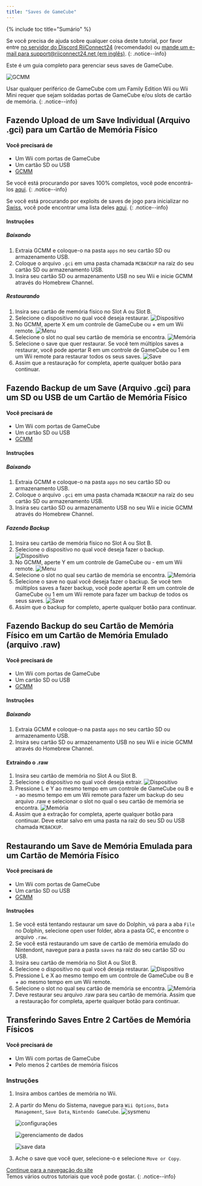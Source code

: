 ```yaml
---
title: "Saves de GameCube"
---
```


{% include toc title="Sumário" %}

Se você precisa de ajuda sobre qualquer coisa deste tutorial, por favor entre [no servidor do Discord RiiConnect24](https://discord.gg/rc24) (recomendado) ou [mande um e-mail para support@riiconnect24.net (em inglês)](mailto:support@riiconnect24.net).
{: .notice--info}

Este é um guia completo para gerenciar seus saves de GameCube.

![GCMM](/images/gcsaves/gcmm.png)

Usar qualquer periférico de GameCube com um Family Edition Wii ou Wii Mini requer que sejam soldadas portas de GameCube e/ou slots de cartão de memória.
{: .notice--info}

## Fazendo Upload de um Save Individual (Arquivo .gci) para um Cartão de Memória Físico

#### Você precisará de

- Um Wii com portas de GameCube
- Um cartão SD ou USB
- [GCMM](https://oscwii.org/library/app/gcmm)

Se você está procurando por saves 100% completos, você pode encontrá-los [aqui](https://gamefaqs.gamespot.com/).
{: .notice--info}

Se você está procurando por exploits de saves de jogo para inicializar no [Swiss](https://github.com/emukidid/swiss-gc/releases), você pode encontrar uma lista deles [aqui](https://www.gc-forever.com/wiki/index.php?title=Booting_homebrew#Game_Save_Exploits).
{: .notice--info}

#### Instruções

##### Baixando

1. Extraia GCMM e coloque-o na pasta `apps` no seu cartão SD ou armazenamento USB.
2. Coloque o arquivo `.gci` em uma pasta chamada `MCBACKUP` na raíz do seu cartão SD ou armazenamento USB.
3. Insira seu cartão SD ou armazenamento USB no seu Wii e inicie GCMM através do Homebrew Channel.

##### Restaurando

1. Insira seu cartão de memória físico no Slot A ou Slot B.
2. Selecione o dispositivo no qual você deseja restaurar. ![Dispositivo](/images/gcsaves/gcmm-select-device.jpg)
3. No GCMM, aperte X em um controle de GameCube ou + em um Wii remote. ![Menu](/images/gcsaves/gcmm-menu.jpg)
4. Selecione o slot no qual seu cartão de memória se encontra. ![Memória](/images/gcsaves/gcmm-mem-select.jpg)
5. Selecione o save que quer restaurar. Se você tem múltiplos saves a restaurar, você pode apertar R em um controle de GameCube ou 1 em um Wii remote para restaurar todos os seus saves. ![Save](/images/gcsaves/gcmm-select-save.jpg)
6. Assim que a restauração for completa, aperte qualquer botão para continuar.

## Fazendo Backup de um Save (Arquivo .gci) para um SD ou USB de um Cartão de Memória Físico

#### Você precisará de

- Um Wii com portas de GameCube
- Um cartão SD ou USB
- [GCMM](https://oscwii.org/library/app/gcmm)

#### Instruções

##### Baixando

1. Extraia GCMM e coloque-o na pasta `apps` no seu cartão SD ou armazenamento USB.
2. Coloque o arquivo `.gci` em uma pasta chamada `MCBACKUP` na raíz do seu cartão SD ou armazenamento USB.
3. Insira seu cartão SD ou armazenamento USB no seu Wii e inicie GCMM através do Homebrew Channel.

##### Fazendo Backup

1. Insira seu cartão de memória físico no Slot A ou Slot B.
2. Selecione o dispositivo no qual você deseja fazer o backup. ![Dispositivo](/images/gcsaves/gcmm-select-device.jpg)
3. No GCMM, aperte Y em um controle de GameCube ou - em um Wii remote. ![Menu](/images/gcsaves/gcmm-menu.jpg)
4. Selecione o slot no qual seu cartão de memória se encontra. ![Memória](/images/gcsaves/gcmm-mem-select.jpg)
5. Selecione o save no qual você deseja fazer o backup. Se você tem múltiplos saves a fazer backup, você pode apertar R em um controle de GameCube ou 1 em um Wii remote para fazer um backup de todos os seus saves. ![Save](/images/gcsaves/gcmm-select-save.jpg)
6. Assim que o backup for completo, aperte qualquer botão para continuar.

## Fazendo Backup do seu Cartão de Memória Físico em um Cartão de Memória Emulado (arquivo .raw)

#### Você precisará de

- Um Wii com portas de GameCube
- Um cartão SD ou USB
- [GCMM](https://oscwii.org/library/app/gcmm)

#### Instruções

##### Baixando

1. Extraia GCMM e coloque-o na pasta `apps` no seu cartão SD ou armazenamento USB.
2. Insira seu cartão SD ou armazenamento USB no seu Wii e inicie GCMM através do Homebrew Channel.

#### Extraindo o .raw

1. Insira seu cartão de memória no Slot A ou Slot B.
2. Selecione o dispositivo no qual você deseja extrair. ![Dispositivo](/images/gcsaves/gcmm-select-device.jpg)
3. Pressione L e Y ao mesmo tempo em um controle de GameCube ou B e - ao mesmo tempo em um Wii remote para fazer um backup do seu arquivo .raw e selecionar o slot no qual o seu cartão de memória se encontra. ![Memória](/images/gcsaves/gcmm-mem-select.jpg)
4. Assim que a extração for completa, aperte qualquer botão para continuar. Deve estar salvo em uma pasta na raíz do seu SD ou USB chamada `MCBACKUP`.

## Restaurando um Save de Memória Emulada para um Cartão de Memória Físico

#### Você precisará de

- Um Wii com portas de GameCube
- Um cartão SD ou USB
- [GCMM](https://oscwii.org/library/app/gcmm)

#### Instruções

1. Se você está tentando restaurar um save do Dolphin, vá para a aba `File` no Dolphin, selecione open user folder, abra a pasta GC, e encontre o arquivo `.raw`.
2. Se você está restaurando um save de cartão de memória emulado do Nintendont, navegue para a pasta `saves` na raíz do seu cartão SD ou USB.
3. Insira seu cartão de memória no Slot A ou Slot B.
4. Selecione o dispositivo no qual você deseja restaurar. ![Dispositivo](/images/gcsaves/gcmm-select-device.jpg)
5. Pressione L e X ao mesmo tempo em um controle de GameCube ou B e + ao mesmo tempo em um Wii remote.
6. Selecione o slot no qual seu cartão de memória se encontra. ![Memória](/images/gcsaves/gcmm-mem-select.jpg)
7. Deve restaurar seu arquivo .raw para seu cartão de memória. Assim que a restauração for completa, aperte qualquer botão para continuar.

## Transferindo Saves Entre 2 Cartões de Memória Físicos

#### Você precisará de

- Um Wii com portas de GameCube
- Pelo menos 2 cartões de memória físicos

### Instruções

1. Insira ambos cartões de memória no Wii.
2. A partir do Menu do Sistema, navegue para `Wii Options`, `Data Management`, `Save Data`, `Nintendo GameCube`. ![sysmenu](/images/gcsaves/sysmenu.jpg) <br>

   ![configurações](/images/gcsaves/settings.jpg) <br>

   ![gerenciamento de dados](/images/gcsaves/data-management.jpg) <br>

   ![save data](/images/gcsaves/save-data.jpg)

3. Ache o save que você quer, selecione-o e selecione `Move or Copy`.

[Continue para a navegação do site](site-navigation)<br> Temos vários outros tutoriais que você pode gostar.
{: .notice--info}
